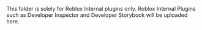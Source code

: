 This folder is solely for Roblox Internal plugins only. Roblox Internal Plugins such as Developer Inspector and Developer Storybook will be uploaded here.

